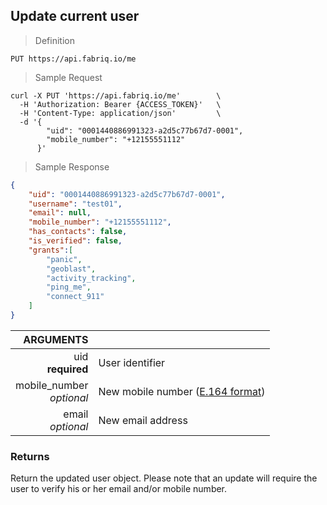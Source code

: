 ## Update current user

> Definition

```text
PUT https://api.fabriq.io/me
```

> Sample Request

```shell
curl -X PUT 'https://api.fabriq.io/me'        \
  -H 'Authorization: Bearer {ACCESS_TOKEN}'   \
  -H 'Content-Type: application/json'         \
  -d '{                                        
        "uid": "0001440886991323-a2d5c77b67d7-0001",
        "mobile_number": "+12155551112"
      }'
```

> Sample Response

```json
{
    "uid": "0001440886991323-a2d5c77b67d7-0001",
    "username": "test01",
    "email": null,
    "mobile_number": "+12155551112",
    "has_contacts": false,
    "is_verified": false,
    "grants":[
        "panic",
        "geoblast",
        "activity_tracking",
        "ping_me",
        "connect_911"
    ]
}
```


ARGUMENTS ||
---------:        | -----------
uid <br>**required**  | User identifier
mobile_number <br>*optional*  | New mobile number ([E.164 format](https://en.wikipedia.org/wiki/E.164))
email <br>*optional*  | New email address


### Returns
Return the updated user object. Please note that an update will require
the user to verify his or her email and/or mobile number.
